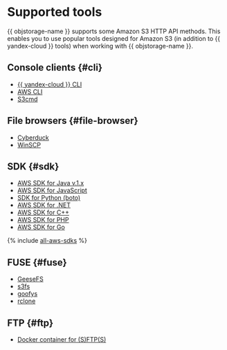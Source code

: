 # Supported tools

{{ objstorage-name }} supports some Amazon S3 HTTP API methods. This enables you to use popular tools designed for Amazon S3 (in addition to {{ yandex-cloud }} tools) when working with {{ objstorage-name }}.

## Console clients {#cli}

* [{{ yandex-cloud }} CLI](yc-cli.md)
* [AWS CLI](aws-cli.md)
* [S3cmd](s3cmd.md)

## File browsers {#file-browser}

* [Cyberduck](cyberduck.md)
* [WinSCP](winscp.md)

## SDK {#sdk}

* [AWS SDK for Java v.1.x](aws-sdk-java.md)
* [AWS SDK for JavaScript](aws-sdk-js.md)
* [SDK for Python (boto)](boto.md)
* [AWS SDK for .NET](aws-sdk-net.md)
* [AWS SDK for C++](aws-sdk-cpp.md)
* [AWS SDK for PHP](aws-sdk-php.md)
* [AWS SDK for Go](aws-sdk-go.md)

{% include [all-aws-sdks](../../_includes/storage/all-aws-sdks.md) %}

## FUSE {#fuse}

* [GeeseFS](geesefs.md)
* [s3fs](s3fs.md)
* [goofys](goofys.md)
* [rclone](rclone.md)


## FTP {#ftp}

* [Docker container for (S)FTP(S)](sftps.md)
